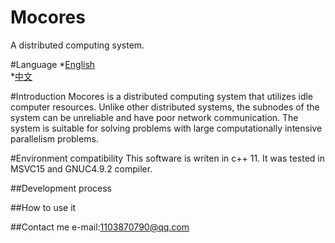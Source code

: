 ﻿# Mocores
A distributed computing system.

#Language
*[English](https://github.com/toyteam/Mocores/master/doc/readme_en.md) </br>
*[中文](https://github.com/toyteam/Mocores/master/doc/readme_zh.md)


#Introduction
Mocores is a distributed computing system that utilizes idle computer resources. Unlike other distributed systems, the subnodes of the system can be unreliable and have poor network communication. The system is suitable for solving problems with large computationally intensive parallelism problems.

#Environment compatibility
This software is writen in c++ 11. It was tested in MSVC15 and GNUC4.9.2 compiler.


##Development process



##How to use it




##Contact me
e-mail:1103870790@qq.com
